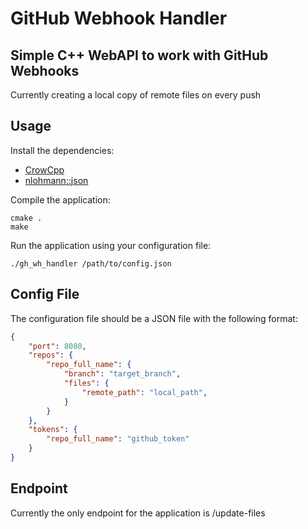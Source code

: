 # GitHub Webhook Handler

## Simple C++ WebAPI to work with GitHub Webhooks

Currently creating a local copy of remote files on every push

## Usage

Install the dependencies:

- [CrowCpp](https://crowcpp.org/master/)
- [nlohmann::json](https://github.com/nlohmann/json)

Compile the application:
```console
cmake .
make
```

Run the application using your configuration file:
```console
./gh_wh_handler /path/to/config.json
```

## Config File

The configuration file should be a JSON file with the following format:

```json
{
    "port": 8080,
    "repos": {
        "repo_full_name": {
            "branch": "target_branch",
            "files": {
                "remote_path": "local_path",
            }
        }
    },
    "tokens": {
        "repo_full_name": "github_token"
    }
}
```

## Endpoint

Currently the only endpoint for the application is /update-files

